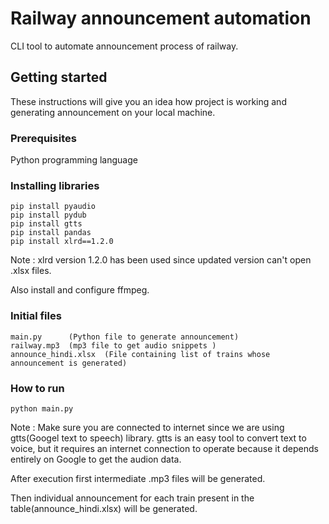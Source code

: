 # Railway announcement automation
CLI tool to automate announcement process of railway.

## Getting started
These instructions will give you an idea how project is working and generating announcement on your local machine. 

### Prerequisites
Python programming language

### Installing libraries

```
pip install pyaudio
pip install pydub
pip install gtts
pip install pandas
pip install xlrd==1.2.0
```
Note : xlrd version 1.2.0 has been used since updated version can't open .xlsx files.

Also install and configure ffmpeg.

### Initial files
```
main.py      (Python file to generate announcement)
railway.mp3  (mp3 file to get audio snippets )
announce_hindi.xlsx  (File containing list of trains whose announcement is generated)
```

### How to run
```
python main.py
```

Note : Make sure you are connected to internet since we are using gtts(Googel text to speech) library.
gtts is an easy tool to convert text to voice, but it requires an internet connection to operate because it depends entirely on Google to get the audion data.

After execution first intermediate .mp3 files will be generated.

Then individual announcement for each train present in the table(announce_hindi.xlsx) will be generated.
